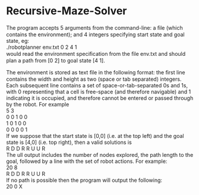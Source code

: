 # Recursive-Maze-Solver

The program accepts 5 arguments from the command-line: a ﬁle (which contains the environment); and 4 integers specifying start state and goal state, eg: <br/>
./robotplanner env.txt 0 2 4 1<br/>
would read the environment speciﬁcation from the ﬁle env.txt and should plan a path from [0 2] to goal state [4 1]. 

The environment is stored as text ﬁle in the following format: the ﬁrst line contains the width and height as two (space or tab separated) integers. Each subsequent line contains a set of space-or-tab-separated 0s and 1s, with 0 representing that a cell is free-space (and therefore navigable) and 1 indicating it is occupied, and therefore cannot be entered or passed through by the robot. For example<br/>
5 3 <br/>
0 0 1 0 0 <br/>
1 0 1 0 0 <br/>
0 0 0 0 1 <br/>
If we suppose that the start state is [0,0] (i.e. at the top left) and the goal state is [4,0] (i.e. top right), then a valid solutions is<br/>
R D D R R U U R<br/>
The ull output includes the number of nodes explored, the path length to the goal, followed by a line with the set of robot actions. For example:<br/>
20 8 <br/>
R D D R R U U R<br/>
If no path is possible then the program will output the following:<br/>
20 0 X<br/>
